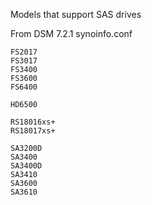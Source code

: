 Models that support SAS drives

From DSM 7.2.1 synoinfo.conf
```
FS2017
FS3017
FS3400
FS3600
FS6400

HD6500

RS18016xs+
RS18017xs+

SA3200D
SA3400
SA3400D
SA3410
SA3600
SA3610
```

